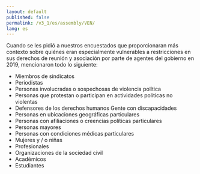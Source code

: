 ```yaml
---
layout: default
published: false
permalink: /v3_1/es/assembly/VEN/
lang: es
---
```


Cuando se les pidió a nuestros encuestados que proporcionaran más contexto sobre quiénes eran especialmente vulnerables a restricciones en sus derechos de reunión y asociación por parte de agentes del gobierno en 2019, mencionaron todo lo siguiente:
-	Miembros de sindicatos
-	Periodistas
-	Personas involucradas o sospechosas de violencia política
-	Personas que protestan o participan en actividades políticas no violentas
-	Defensores de los derechos humanos
Gente con discapacidades
-	Personas en ubicaciones geográficas particulares
-	Personas con afiliaciones o creencias políticas particulares
-	Personas mayores
-	Personas con condiciones médicas particulares
-	Mujeres y / o niñas
-	Profesionales
-	Organizaciones de la sociedad civil
-	Académicos
-	Estudiantes
